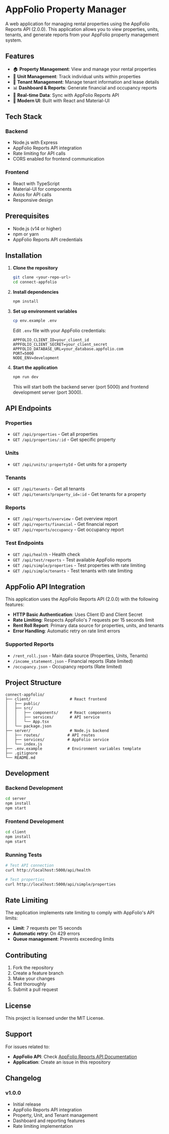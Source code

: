 # AppFolio Property Manager

A web application for managing rental properties using the AppFolio Reports API (2.0.0). This application allows you to view properties, units, tenants, and generate reports from your AppFolio property management system.

## Features

- 🏠 **Property Management**: View and manage your rental properties
- 🏢 **Unit Management**: Track individual units within properties
- 👥 **Tenant Management**: Manage tenant information and lease details
- 📊 **Dashboard & Reports**: Generate financial and occupancy reports
- 🔄 **Real-time Data**: Sync with AppFolio Reports API
- 🎨 **Modern UI**: Built with React and Material-UI

## Tech Stack

### Backend
- Node.js with Express
- AppFolio Reports API integration
- Rate limiting for API calls
- CORS enabled for frontend communication

### Frontend
- React with TypeScript
- Material-UI for components
- Axios for API calls
- Responsive design

## Prerequisites

- Node.js (v14 or higher)
- npm or yarn
- AppFolio Reports API credentials

## Installation

1. **Clone the repository**
   ```bash
   git clone <your-repo-url>
   cd connect-appfolio
   ```

2. **Install dependencies**
   ```bash
   npm install
   ```

3. **Set up environment variables**
   ```bash
   cp env.example .env
   ```
   
   Edit `.env` file with your AppFolio credentials:
   ```env
   APPFOLIO_CLIENT_ID=your_client_id
   APPFOLIO_CLIENT_SECRET=your_client_secret
   APPFOLIO_DATABASE_URL=your_database.appfolio.com
   PORT=5000
   NODE_ENV=development
   ```

4. **Start the application**
   ```bash
   npm run dev
   ```

   This will start both the backend server (port 5000) and frontend development server (port 3000).

## API Endpoints

### Properties
- `GET /api/properties` - Get all properties
- `GET /api/properties/:id` - Get specific property

### Units
- `GET /api/units/:propertyId` - Get units for a property

### Tenants
- `GET /api/tenants` - Get all tenants
- `GET /api/tenants?property_id=:id` - Get tenants for a property

### Reports
- `GET /api/reports/overview` - Get overview report
- `GET /api/reports/financial` - Get financial report
- `GET /api/reports/occupancy` - Get occupancy report

### Test Endpoints
- `GET /api/health` - Health check
- `GET /api/test/reports` - Test available AppFolio reports
- `GET /api/simple/properties` - Test properties with rate limiting
- `GET /api/simple/tenants` - Test tenants with rate limiting

## AppFolio API Integration

This application uses the AppFolio Reports API (2.0.0) with the following features:

- **HTTP Basic Authentication**: Uses Client ID and Client Secret
- **Rate Limiting**: Respects AppFolio's 7 requests per 15 seconds limit
- **Rent Roll Report**: Primary data source for properties, units, and tenants
- **Error Handling**: Automatic retry on rate limit errors

### Supported Reports
- `/rent_roll.json` - Main data source (Properties, Units, Tenants)
- `/income_statement.json` - Financial reports (Rate limited)
- `/occupancy.json` - Occupancy reports (Rate limited)

## Project Structure

```
connect-appfolio/
├── client/                 # React frontend
│   ├── public/
│   ├── src/
│   │   ├── components/     # React components
│   │   ├── services/       # API service
│   │   └── App.tsx
│   └── package.json
├── server/                 # Node.js backend
│   ├── routes/            # API routes
│   ├── services/          # AppFolio service
│   └── index.js
├── .env.example           # Environment variables template
├── .gitignore
└── README.md
```

## Development

### Backend Development
```bash
cd server
npm install
npm start
```

### Frontend Development
```bash
cd client
npm install
npm start
```

### Running Tests
```bash
# Test API connection
curl http://localhost:5000/api/health

# Test properties
curl http://localhost:5000/api/simple/properties
```

## Rate Limiting

The application implements rate limiting to comply with AppFolio's API limits:

- **Limit**: 7 requests per 15 seconds
- **Automatic retry**: On 429 errors
- **Queue management**: Prevents exceeding limits

## Contributing

1. Fork the repository
2. Create a feature branch
3. Make your changes
4. Test thoroughly
5. Submit a pull request

## License

This project is licensed under the MIT License.

## Support

For issues related to:
- **AppFolio API**: Check [AppFolio Reports API Documentation](https://www.appfolio.com/connect/api/reports)
- **Application**: Create an issue in this repository

## Changelog

### v1.0.0
- Initial release
- AppFolio Reports API integration
- Property, Unit, and Tenant management
- Dashboard and reporting features
- Rate limiting implementation